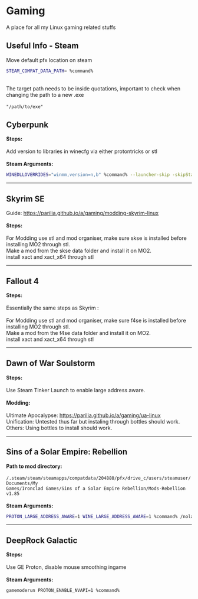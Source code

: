 # Gaming
A place for all my Linux gaming related stuffs
<!--
<hr>
## Game

<b>Steps:</b><br><br>

<br><br>
<b>Steam Arguments:</b> 
```bash
Arguments go here
```
-->
## <h2>Useful Info - Steam</h2>
Move default pfx location on steam<br>
```bash
STEAM_COMPAT_DATA_PATH= %command%
```
<br>
The target path needs to be inside quotations, important to check when changing the path to a new .exe<br>
<br><code>"/path/to/exe"</code>



##  Cyberpunk 
<b>Steps:</b><br><br>
Add version to libraries in winecfg via either protontricks or stl
<br><br>
<b>Steam Arguments:</b> 
```bash
WINEDLLOVERRIDES="winmm,version=n,b" %command% --launcher-skip -skipStartScreen -modded
```
<hr>


##  Skyrim SE 
Guide: <a href="https://parilia.github.io/a/gaming/modding-skyrim-linux">https://parilia.github.io/a/gaming/modding-skyrim-linux</a><br><br>
<b>Steps:</b><br><br>
For Modding use stl and mod organiser, make sure skse is installed before installing MO2 through stl. <br>
Make a mod from the skse data folder and install it on MO2.<br>
install xact and xact_x64 through stl
<hr>

##  Fallout 4 
<b>Steps:</b><br><br>
Essentially the same steps as Skyrim : <br><br>
For Modding use stl and mod organiser, make sure f4se is installed before installing MO2 through stl. <br>
Make a mod from the f4se data folder and install it on MO2.<br>
install xact and xact_x64 through stl
<hr>

##  Dawn of War Soulstorm
<b>Steps:</b><br><br>
Use Steam Tinker Launch to enable large address aware. 
<br><br>
<b>Modding:</b><br><br>
Ultimate Apocalypse: <a href="https://parilia.github.io/a/gaming/ua-linux">https://parilia.github.io/a/gaming/ua-linux</a><br>
Unification: Untested thus far but instaling through bottles should work.<br>
Others: Using bottles to install should work. 
<hr>

## Sins of a Solar Empire: Rebellion
<b>Path to mod directory:</b>
<br><br><code>/.steam/steam/steamapps/compatdata/204880/pfx/drive_c/users/steamuser/Documents/My Games/Ironclad Games/Sins of a Solar Empire Rebellion/Mods-Rebellion v1.85</code>
<br><br>
<b>Steam Arguments:</b> 
```bash
PROTON_LARGE_ADDRESS_AWARE=1 WINE_LARGE_ADDRESS_AWARE=1 %command% /nolauncher
```
<hr>

## DeepRock Galactic
<b>Steps:</b><br><br>
Use GE Proton, disable mouse smoothing ingame
<br><br>
<b>Steam Arguments:</b> 
```bash
gamemoderun PROTON_ENABLE_NVAPI=1 %command%
```
